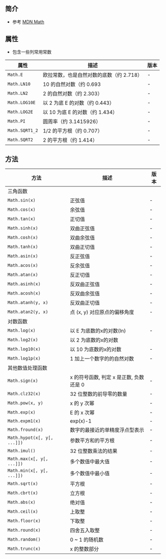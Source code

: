 ## 简介

+ 参考 [MDN Math](https://developer.mozilla.org/zh-CN/docs/Web/JavaScript/Reference/Global_Objects/Math)




## 属性

+ 包含一些列常用常数

|属性|描述|版本|
|-|-|-|
|`Math.E`|欧拉常数，也是自然对数的底数（约 2.718）|-|
|`Math.LN10`|10 的自然对数（约 0.693|-|
|`Math.LN2`|2 的自然对数（约 2.303）|-|
|`Math.LOG10E`|以 2 为底 E 的对数（约 0.443）|-|
|`Math.LOG2E`|以 10 为底 E 的对数（约 1.434）|-|
|`Math.PI`|圆周率（约 3.1415926）|-|
|`Math.SQRT1_2`|1/2 的平方根（约 0.707）|-|
|`Math.SQRT2`|2 的平方根（约 1.414）|-|




## 方法

|方法|描述|版本|
|-|-|-|
|<Badge>三角函数</Badge>|||
|`Math.sin(x)`|正弦值|-|
|`Math.cos(x)`|余弦值|-|
|`Math.tan(x)`|正切值|-|
|`Math.sinh(x)`|双曲正弦值|-|
|`Math.cosh(x)`|双曲余弦值|-|
|`Math.tanh(x)`|双曲正切值|-|
|`Math.asin(x)`|反正弦值|-|
|`Math.acos(x)`|反余弦值|-|
|`Math.atan(x)`|反正切值|-|
|`Math.asinh(x)`|反双曲正弦值|-|
|`Math.acosh(x)`|反双曲余弦值|-|
|`Math.atanh(y, x)`|反双曲正切值|-|
|`Math.atan2(y, x)`|点 (x, y) 对应原点的偏移角度|-|
|<Badge>对数函数</Badge>|||
|`Math.log(x)`|以 E 为底数的x的对数(ln)|-|
|`Math.log2(x)`|以 2 为底数的x的对数||
|`Math.log10(x)`|以 10 为底数的x的对数|-|
|`Math.log1p(x)`|1 加上一个数字的的自然对数|-|
|<Badge>其他数值处理函数</Badge>|||
|`Math.sign(x)`|x 的符号函数, 判定 x 是正数, 负数还是 0|-|
|`Math.clz32(x)`|32 位整数的前导零的数量|-|
|`Math.pow(x, y)`|x 的 y 次幂|-|
|`Math.exp(x)`|E 的 x 次幂|-|
|`Math.expm1(x)`|exp(x)-1|-|
|`Math.fround(x)`|数字的最接近的单精度浮点型表示|-|
|`Math.hypot(x[, y[, ...]])`|参数平方和的平方根|-|
|`Math.imul()`|32 位整数乘法的结果|-|
|`Math.max(x[, y[, ...]])`|多个数值中最大值|-|
|`Math.min(x[, y[, ...]])`|多个数值中最小值|-|
|`Math.sqrt(x)`|平方根|-|
|`Math.cbrt(x)`|立方根|-|
|`Math.abs(x)`|绝对值|-|
|`Math.ceil(x)`|上取整|-|
|`Math.floor(x)`|下取整|-|
|`Math.round(x)`|四舍五入取整|-|
|`Math.random()`|0 ~ 1 的随机数|-|
|`Math.trunc(x)`|x 的整数部分|-|